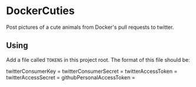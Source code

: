 # DockerCuties
Post pictures of a cute animals from Docker's pull requests to twitter.

Using
-----
Add a file called
`TOKENS` in this project root.  The format of this file should be:

twitterConsumerKey = <Twitter consumer key>
twitterConsumerSecret = <Twitter consumer secret>
twitterAccessToken = <Twitter access token>
twitterAccessSecret = <Twitter access token secret>
githubPersonalAccessToken = <Github personal access token>

